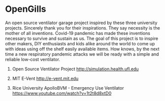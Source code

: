 # OpenGills
An open source ventilator garage project inspired by these three university projects. Sincerely thank you for their inspirations. They say necessity is the mother of all inventions. Covid-19 pandemic has made these inventions necessary to survive and sustain as us. The goal of this project is to inspire other makers, DIY enthusiasts and kids alike around the world to come up with ideas using off the shelf easily available items. How knows, by the next time a new respiratory pandemic attacks we will be ready with a simple and reliable low-cost ventilator.

1. Open Source Ventilator Project
http://simulation.health.ufl.edu 

2. MIT E-Vent
http://e-vent.mit.edu

3. Rice University ApolloBVM - Emergency Use Ventilator
https://www.youtube.com/watch?v=1t2t8d8xtD0

